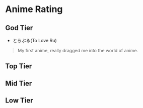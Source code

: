 # Anime Rating

## God Tier

- とらぶる(To Love Ru)

> My first anime, really dragged me into the world of anime.

## Top Tier

## Mid Tier

## Low Tier